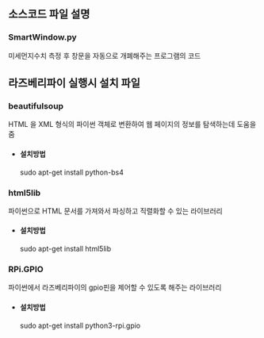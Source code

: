 ## 소스코드 파일 설명 <br>
### SmartWindow.py <br>
미세먼지수치 측정 후 창문을 자동으로 개폐해주는 프로그램의 코드 <br>
## 라즈베리파이 실행시 설치 파일 <br>
### beautifulsoup <br>
HTML 을 XML 형식의 파이썬 객체로 변환하여 웹 페이지의 정보를 탐색하는데 도움을 줌 <br>
- #### 설치방법 <br>
	sudo apt-get install python-bs4 <br>
### html5lib <br>
파이썬으로 HTML 문서를 가져와서 파싱하고 직렬화할 수 있는 라이브러리 <br>
- #### 설치방법 <br>
	sudo apt-get install html5lib
### RPi.GPIO
파이썬에서 라즈베리파이의 gpio핀을 제어할 수 있도록 해주는 라이브러리 <br>
- #### 설치방법 <br>
	sudo apt-get install python3-rpi.gpio <br>